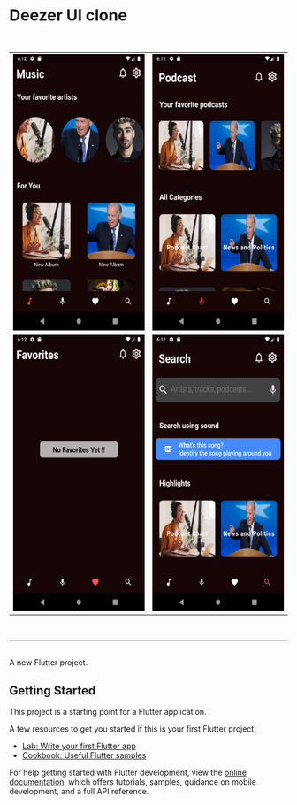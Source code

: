 # Deezer UI clone

<br/>

<table>
  <tr>
    <td>
      <img src="./screenshots/main.png" width="320" height="500" />
    </td>
    <td>
      <img src="./screenshots/podcasts.png" width="320" height="500" />
    </td>
  </tr>
  <tr>
    <td>
      <img src="./screenshots/favorites.png" width="320" height="500" />
    </td>
    <td>
      <img src="./screenshots/search.png" width="320" height="500" />
    </td>
  </tr>
</table>

<br/>
<hr/>
<br/>
A new Flutter project.

## Getting Started

This project is a starting point for a Flutter application.

A few resources to get you started if this is your first Flutter project:

- [Lab: Write your first Flutter app](https://docs.flutter.dev/get-started/codelab)
- [Cookbook: Useful Flutter samples](https://docs.flutter.dev/cookbook)

For help getting started with Flutter development, view the
[online documentation](https://docs.flutter.dev/), which offers tutorials,
samples, guidance on mobile development, and a full API reference.
